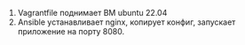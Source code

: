 1. Vagrantfile поднимает ВМ ubuntu 22.04
2. Ansible устанавливает nginx, копирует конфиг, запускает приложение на порту 8080.
